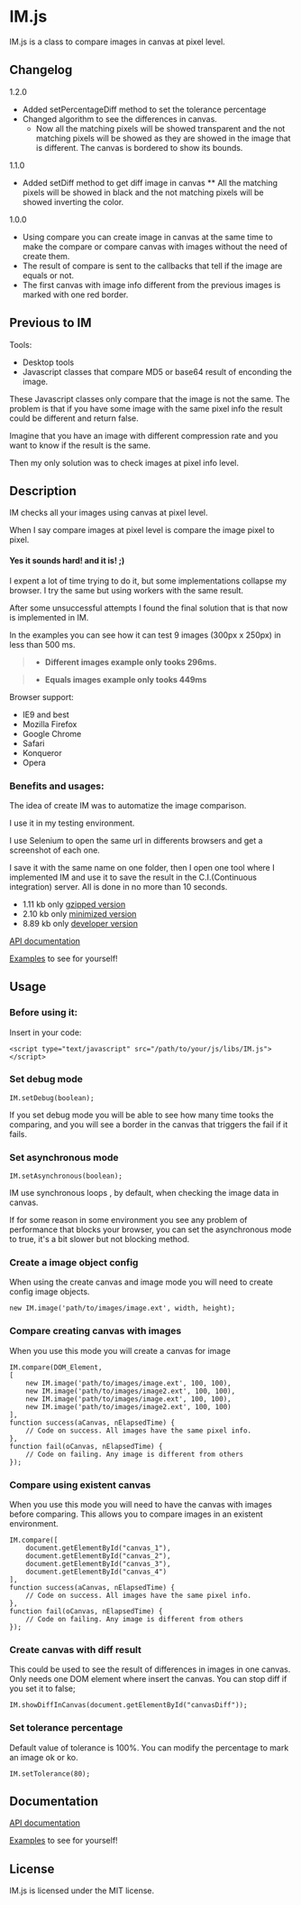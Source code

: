 # IM.js
IM.js is a class to compare images in canvas at pixel level.

## Changelog

1.2.0

* Added setPercentageDiff method to set the tolerance percentage
* Changed algorithm to see the differences in canvas.
    * Now all the matching pixels will be showed transparent and the not matching pixels will be showed as they are
showed in the image that is different. The canvas is bordered to show its bounds.

1.1.0

* Added setDiff method to get diff image in canvas
** All the matching pixels will be showed in black and the not matching pixels will be showed inverting the color.

1.0.0

* Using compare you can create image in canvas at the same time to make the compare or compare canvas with images
without the need of create them.
* The result of compare is sent to the callbacks that tell if the image are equals or not.
* The first canvas with image info different from the previous images is marked with one red border.

## Previous to IM

Tools:

* Desktop tools
* Javascript classes that compare MD5 or base64 result of enconding the image.

These Javascript classes only compare that the image is not the same.
The problem is that if you have some image with the same pixel info the result could be different and return false.

Imagine that you have an image with different compression rate and you want to know if the result is the same.

Then my only solution was to check images at pixel info level.

## Description

IM checks all your images using canvas at pixel level.

When I say compare images at pixel level is compare the image pixel to pixel.

#### Yes it sounds hard! and it is! ;)

I expent a lot of time trying to do it, but some implementations collapse my browser.
I try the same but using workers with the same result.

After some unsuccessful attempts I found the final solution that is that now is implemented in IM.

In the examples you can see how it can test 9 images (300px x 250px) in less than 500 ms.


> - **Different images example only tooks 296ms.**

> - **Equals images example only tooks 449ms**

Browser support:

* IE9 and best
* Mozilla Firefox
* Google Chrome
* Safari
* Konqueror
* Opera


### Benefits and usages:

The idea of create IM was to automatize the image comparison.

I use it in my testing environment.

I use Selenium to open the same url in differents browsers and get a screenshot
of each one.

I save it with the same name on one folder, then I open one tool where I implemented IM and use it to
save the result in the C.I.(Continuous integration) server. All is done in no more than 10 seconds.

* 1.11 kb only [gzipped version](http://tcorral.github.com/IM.js/versions/IM.gz)
* 2.10 kb only [minimized version](http://tcorral.github.com/IM.js/versions/IM.min.js)
* 8.89 kb only [developer version](http://tcorral.github.com/IM.js/versions/IM.js)

[API documentation](http://tcorral.github.com/IM.js/examples_and_documents/jsdoc/index.html)

[Examples](http://tcorral.github.com/IM.js/examples_and_documents/index.html) to see for yourself!

## Usage

### Before using it:
Insert in your code:

	<script type="text/javascript" src="/path/to/your/js/libs/IM.js"></script>

### Set debug mode

	IM.setDebug(boolean);

If you set debug mode you will be able to see how many time tooks the comparing, and you will see a border in the
canvas that triggers the fail if it fails.

### Set asynchronous mode

	IM.setAsynchronous(boolean);

IM use synchronous loops , by default, when checking the image data in canvas.

If for some reason in some environment you see any problem of performance that blocks your browser,
you can set the asynchronous mode to true, it's a bit slower but not blocking method.

### Create a image object config

When using the create canvas and image mode you will need to create config image objects.

	new IM.image('path/to/images/image.ext', width, height);

### Compare creating canvas with images

When you use this mode you will create a canvas for image

	IM.compare(DOM_Element,
    [
        new IM.image('path/to/images/image.ext', 100, 100),
        new IM.image('path/to/images/image2.ext', 100, 100),
        new IM.image('path/to/images/image.ext', 100, 100),
        new IM.image('path/to/images/image2.ext', 100, 100)
    ],
    function success(aCanvas, nElapsedTime) {
        // Code on success. All images have the same pixel info.
    },
    function fail(oCanvas, nElapsedTime) {
        // Code on failing. Any image is different from others
    });

### Compare using existent canvas

When you use this mode you will need to have the canvas with images before comparing. This allows you to compare
images in an existent environment.

	IM.compare([
        document.getElementById("canvas_1"),
        document.getElementById("canvas_2"),
        document.getElementById("canvas_3"),
        document.getElementById("canvas_4")
    ],
    function success(aCanvas, nElapsedTime) {
        // Code on success. All images have the same pixel info.
    },
    function fail(oCanvas, nElapsedTime) {
        // Code on failing. Any image is different from others
    });

### Create canvas with diff result

This could be used to see the result of differences in images in one canvas.
Only needs one DOM element where insert the canvas.
You can stop diff if you set it to false;

	IM.showDiffInCanvas(document.getElementById("canvasDiff"));

### Set tolerance percentage

Default value of tolerance is 100%.
You can modify the percentage to mark an image ok or ko.

	IM.setTolerance(80);


## Documentation

[API documentation](http://tcorral.github.com/IM.js/examples_and_documents/jsdoc/index.html)

[Examples](http://tcorral.github.com/IM.js/examples_and_documents/index.html) to see for yourself!

## License

IM.js is licensed under the MIT license.
